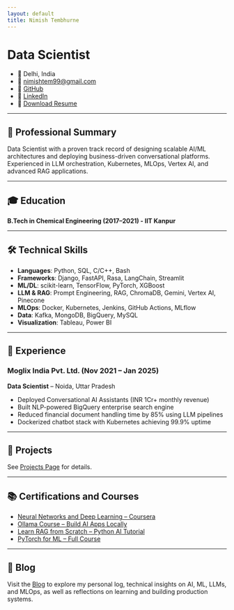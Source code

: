 ```yaml
---
layout: default
title: Nimish Tembhurne
---
```


# **Data Scientist**

- 📍 Delhi, India  
- 📧 [nimishtem99@gmail.com](mailto:nimishtem99@gmail.com)  
- 🔗 [GitHub](https://github.com/nimish-tembhurne)
- 🔗 [LinkedIn](https://linkedin.com/in/nimish-tembhurne)  
- 📄 [Download Resume](assets/resume.pdf)

---

## 🧠 Professional Summary

Data Scientist with a proven track record of designing scalable AI/ML architectures and deploying business-driven conversational platforms. Experienced in LLM orchestration, Kubernetes, MLOps, Vertex AI, and advanced RAG applications.

---

## 🎓 Education

**B.Tech in Chemical Engineering (2017–2021) - IIT Kanpur** 

---

## 🛠️ Technical Skills

- **Languages**: Python, SQL, C/C++, Bash
- **Frameworks**: Django, FastAPI, Rasa, LangChain, Streamlit
- **ML/DL**: scikit-learn, TensorFlow, PyTorch, XGBoost
- **LLM & RAG**: Prompt Engineering, RAG, ChromaDB, Gemini, Vertex AI, Pinecone
- **MLOps**: Docker, Kubernetes, Jenkins, GitHub Actions, MLflow
- **Data**: Kafka, MongoDB, BigQuery, MySQL
- **Visualization**: Tableau, Power BI

---

## 💼 Experience

### **Moglix India Pvt. Ltd.** (Nov 2021 – Jan 2025)  
**Data Scientist** – Noida, Uttar Pradesh

- Deployed Conversational AI Assistants (INR 1Cr+ monthly revenue)
- Built NLP-powered BigQuery enterprise search engine
- Reduced financial document handling time by 85% using LLM pipelines
- Dockerized chatbot stack with Kubernetes achieving 99.9% uptime

---

## 🚀 Projects

See [Projects Page](projects.md) for details.

---

## 📚 Certifications and Courses

- [Neural Networks and Deep Learning – Coursera](https://www.coursera.org/account/accomplishments/certificate/CGE4CGJRL83A)
- [Ollama Course – Build AI Apps Locally](https://www.youtube.com/watch?v=GWB9ApTPTv4)
- [Learn RAG from Scratch – Python AI Tutorial](https://www.youtube.com/watch?v=sVcwVQRHIc8)
- [PyTorch for ML – Full Course](https://www.youtube.com/watch?v=V_xro1bcAuA)

---

## 📝 Blog

Visit the [Blog](blog.md) to explore my personal log, technical insights on AI, ML, LLMs, and MLOps, as well as reflections on learning and building production systems.